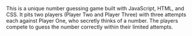 This is a unique number guessing game built with JavaScript, HTML, and CSS. It pits two players (Player Two and Player Three) with three attempts each against Player One, who secretly thinks of a number. The players compete to guess the number correctly within their limited attempts.

